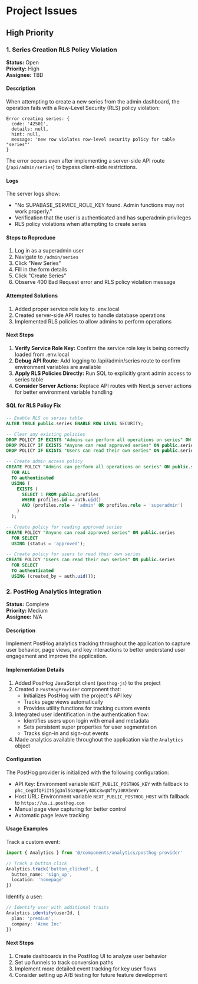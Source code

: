 # Project Issues

## High Priority

### 1. Series Creation RLS Policy Violation

**Status:** Open  
**Priority:** High  
**Assignee:** TBD

#### Description

When attempting to create a new series from the admin dashboard, the operation fails with a Row-Level Security (RLS) policy violation:

```
Error creating series: {
  code: '42501',
  details: null,
  hint: null,
  message: 'new row violates row-level security policy for table "series"'
}
```

The error occurs even after implementing a server-side API route (`/api/admin/series`) to bypass client-side restrictions.

#### Logs

The server logs show:
- "No SUPABASE_SERVICE_ROLE_KEY found. Admin functions may not work properly."
- Verification that the user is authenticated and has superadmin privileges
- RLS policy violations when attempting to create series

#### Steps to Reproduce

1. Log in as a superadmin user
2. Navigate to `/admin/series`
3. Click "New Series"
4. Fill in the form details
5. Click "Create Series"
6. Observe 400 Bad Request error and RLS policy violation message

#### Attempted Solutions

1. Added proper service role key to .env.local
2. Created server-side API routes to handle database operations
3. Implemented RLS policies to allow admins to perform operations

#### Next Steps

1. **Verify Service Role Key:** Confirm the service role key is being correctly loaded from .env.local
2. **Debug API Route:** Add logging to /api/admin/series route to confirm environment variables are available
3. **Apply RLS Policies Directly:** Run SQL to explicitly grant admin access to series table
4. **Consider Server Actions:** Replace API routes with Next.js server actions for better environment variable handling

#### SQL for RLS Policy Fix

```sql
-- Enable RLS on series table
ALTER TABLE public.series ENABLE ROW LEVEL SECURITY;

-- Clear any existing policies 
DROP POLICY IF EXISTS "Admins can perform all operations on series" ON public.series;
DROP POLICY IF EXISTS "Anyone can read approved series" ON public.series;
DROP POLICY IF EXISTS "Users can read their own series" ON public.series;

-- Create admin access policy
CREATE POLICY "Admins can perform all operations on series" ON public.series
  FOR ALL
  TO authenticated
  USING (
    EXISTS (
      SELECT 1 FROM public.profiles
      WHERE profiles.id = auth.uid() 
      AND (profiles.role = 'admin' OR profiles.role = 'superadmin')
    )
  );

-- Create policy for reading approved series
CREATE POLICY "Anyone can read approved series" ON public.series
  FOR SELECT
  USING (status = 'approved');

-- Create policy for users to read their own series  
CREATE POLICY "Users can read their own series" ON public.series
  FOR SELECT
  TO authenticated
  USING (created_by = auth.uid());
```

### 2. PostHog Analytics Integration

**Status:** Complete  
**Priority:** Medium  
**Assignee:** N/A

#### Description

Implement PostHog analytics tracking throughout the application to capture user behavior, page views, and key interactions to better understand user engagement and improve the application.

#### Implementation Details

1. Added PostHog JavaScript client (`posthog-js`) to the project
2. Created a `PostHogProvider` component that:
   - Initializes PostHog with the project's API key
   - Tracks page views automatically
   - Provides utility functions for tracking custom events
3. Integrated user identification in the authentication flow:
   - Identifies users upon login with email and metadata
   - Sets persistent super properties for user segmentation
   - Tracks sign-in and sign-out events
4. Made analytics available throughout the application via the `Analytics` object

#### Configuration

The PostHog provider is initialized with the following configuration:
- API Key: Environment variable `NEXT_PUBLIC_POSTHOG_KEY` with fallback to `phc_CegOfQFiIt5jg3nl5Gz0peFy4DCc8wqNfYyJ0KV3eWY`
- Host URL: Environment variable `NEXT_PUBLIC_POSTHOG_HOST` with fallback to `https://us.i.posthog.com`
- Manual page view capturing for better control
- Automatic page leave tracking

#### Usage Examples

Track a custom event:
```typescript
import { Analytics } from '@/components/analytics/posthog-provider'

// Track a button click
Analytics.track('button_clicked', { 
  button_name: 'sign_up', 
  location: 'homepage' 
})
```

Identify a user:
```typescript
// Identify user with additional traits
Analytics.identify(userId, {
  plan: 'premium',
  company: 'Acme Inc'
})
```

#### Next Steps

1. Create dashboards in the PostHog UI to analyze user behavior
2. Set up funnels to track conversion paths
3. Implement more detailed event tracking for key user flows
4. Consider setting up A/B testing for future feature development 